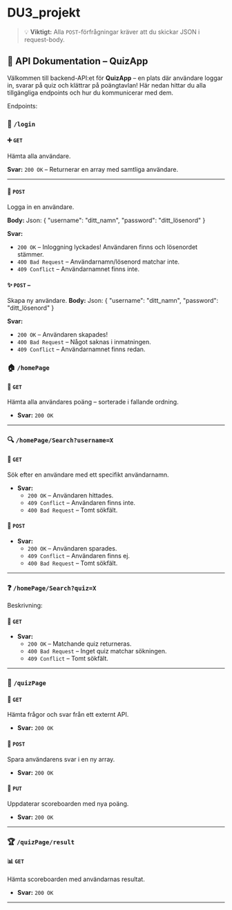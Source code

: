 # DU3_projekt
> 💡 **Viktigt:** Alla `POST`-förfrågningar kräver att du skickar JSON i request-body. 

## 🧠 API Dokumentation – QuizApp
Välkommen till backend-API:et för **QuizApp** – en plats där användare loggar in, svarar på quiz och klättrar på poängtavlan! Här nedan hittar du alla tillgängliga endpoints och hur du kommunicerar med dem.

Endpoints:
### 🔐 `/login`

#### ➕ `GET`
Hämta alla användare.

**Svar:** `200 OK` – Returnerar en array med samtliga användare.

---

#### 🔑 `POST` 
Logga in en användare.

**Body:**
Json:
{
  "username": "ditt_namn",
  "password": "ditt_lösenord"
}

**Svar:**
- `200 OK` – Inloggning lyckades! Användaren finns och lösenordet stämmer.
- `400 Bad Request` – Användarnamn/lösenord matchar inte.
- `409 Conflict` – Användarnamnet finns inte.



#### ✨ `POST` –
Skapa ny användare.
**Body:**
Json:
{
  "username": "ditt_namn",
  "password": "ditt_lösenord"
}

**Svar:**
- `200 OK` – Användaren skapades!
- `400 Bad Request` – Något saknas i inmatningen.
- `409 Conflict` – Användarnamnet finns redan.


### 🏠 `/homePage`
#### 🧾 `GET`
Hämta alla användares poäng – sorterade i fallande ordning.

- **Svar:** `200 OK`

---

### 🔍 `/homePage/Search?username=X`

#### 🔎 `GET`
Sök efter en användare med ett specifikt användarnamn.

- **Svar:**
  - `200 OK` – Användaren hittades.
  - `409 Conflict` – Användaren finns inte.
  - `400 Bad Request` – Tomt sökfält.

#### 💾 `POST`

- **Svar:**
  - `200 OK` – Användaren sparades.
  - `409 Conflict` – Användaren finns ej.
  - `400 Bad Request` – Tomt sökfält.

---

### ❓ `/homePage/Search?quiz=X`
Beskrivning:

#### 🧠 `GET`

- **Svar:**
  - `200 OK` – Matchande quiz returneras.
  - `400 Bad Request` – Inget quiz matchar sökningen.
  - `409 Conflict` – Tomt sökfält.

---

### 📄 `/quizPage`

#### 🔄 `GET`
Hämta frågor och svar från ett externt API.

- **Svar:** `200 OK`

#### 📝 `POST`
Spara användarens svar i en ny array.
- **Svar:** `200 OK`

####  📝 `PUT`
Uppdaterar scoreboarden med nya poäng.
- **Svar:** `200 OK`


---

### 🏆 `/quizPage/result`
#### 📊 `GET`
Hämta scoreboarden med användarnas resultat.

- **Svar:** `200 OK`

---
